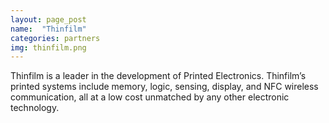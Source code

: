 ```yaml
---
layout: page_post
name:  "Thinfilm"
categories: partners
img: thinfilm.png
---
```

Thinfilm is a leader in the development of Printed Electronics. Thinfilm’s printed systems include memory, logic, sensing, display, and NFC wireless communication, all at a low cost unmatched by any other electronic technology.
